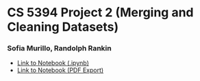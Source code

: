 # CS 5394 Project 2 (Merging and Cleaning Datasets)
### Sofia Murillo, Randolph Rankin

- [Link to Notebook (.ipynb)](https://github.com/sofiamurillosanchez/CS5394-Project2/blob/main/CS5394_Project2_Murillo_Rankin.ipynb)
- [Link to Notebook (PDF Export)](https://github.com/sofiamurillosanchez/CS5394-Project2/blob/main/CS5394_Project2_Murillo_Rankin.pdf)
